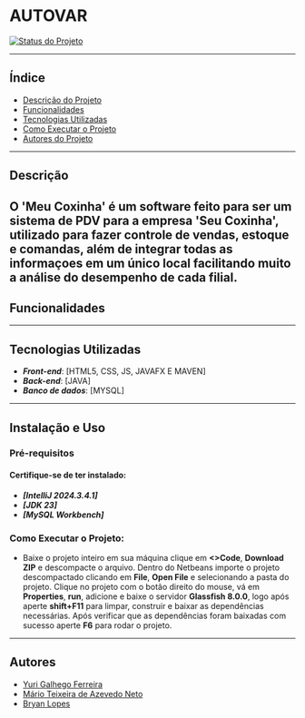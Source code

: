 # **AUTOVAR**

[![Status do Projeto](https://img.shields.io/badge/status-em%20desenvolvimento-yellow.svg)]()

---

## Índice
* [Descrição do Projeto](#descrição)
* [Funcionalidades](#funcionalidades)
* [Tecnologias Utilizadas](#tecnologias-utilizadas)
* [Como Executar o Projeto](#instalação-e-uso)
* [Autores do Projeto](#autores)
  
---

## **Descrição**
O 'Meu Coxinha' é um software feito para ser um sistema de PDV para a empresa 'Seu Coxinha', utilizado para fazer controle de vendas, estoque e comandas, além de integrar todas as informaçoes em um único local facilitando muito a análise do desempenho de cada filial.
---

## **Funcionalidades**
  
---

## **Tecnologias Utilizadas**
- ***Front-end***: [HTML5, CSS, JS, JAVAFX E MAVEN]
- ***Back-end***: [JAVA]
- ***Banco de dados***: [MYSQL]

---

## **Instalação e Uso**

### **Pré-requisitos**

#### **Certifique-se de ter instalado:**
- ***[IntelliJ 2024.3.4.1]***
- ***[JDK 23]***
- ***[MySQL Workbench]***

### **Como Executar o Projeto:**
- Baixe o projeto inteiro em sua máquina clique em **<>Code**, **Download ZIP** e descompacte o arquivo. Dentro do Netbeans importe o projeto descompactado clicando em **File**, **Open File** e selecionando a pasta do projeto. Clique no projeto com o botão direito 
  do mouse, vá em **Properties**, **run**, adicione e baixe o servidor **Glassfish 8.0.0**, logo após aperte **shift+F11** para limpar, construir e baixar as dependências necessárias. Após verificar que as dependências foram baixadas com sucesso aperte **F6** para 
  rodar o projeto.

---

  ## Autores
- [Yuri Galhego Ferreira](https://github.com/Galhego)
- [Mário Teixeira de Azevedo Neto](https://github.com/MarioNetun)
- [Bryan Lopes](https://github.com/BryanCSAL)
